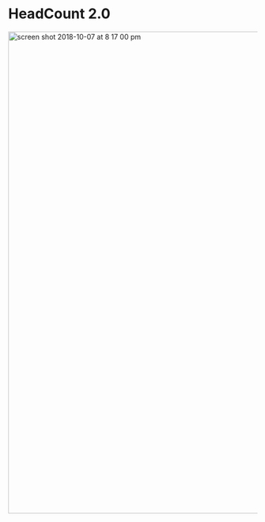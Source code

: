 # HeadCount 2.0

<img width="972" alt="screen shot 2018-10-07 at 8 17 00 pm" src="https://user-images.githubusercontent.com/38087479/46590175-8fa57a00-ca6e-11e8-980c-00a894a45f1b.png">
